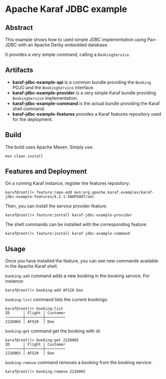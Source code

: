 # Apache Karaf JDBC example

## Abstract

This example shows how to used simple JDBC implementation using Pax-JDBC with an Apache Derby embedded database.

It provides a very simple command, calling a `BookingService`.

## Artifacts

* **karaf-jdbc-example-api** is a common bundle providing the `Booking` POJO and the `BookingService` interface.
* **karaf-jdbc-example-provider** is a very simple Karaf bundle providing `BookingService` implementation.
* **karaf-jdbc-example-command** is the actual bundle providing the Karaf shell command.
* **karaf-jdbc-example-features** provides a Karaf features repository used for the deployment.

## Build

The build uses Apache Maven. Simply use:

```
mvn clean install
```

## Features and Deployment

On a running Karaf instance, register the features repository:

```
karaf@root()> feature:repo-add mvn:org.apache.karaf.examples/karaf-jdbc-example-features/4.2.1-SNAPSHOT/xml
```

Then, you can install the service provider feature:

```
karaf@root()> feature:install karaf-jdbc-example-provider
```

The shell commands can be installed with the corresponding feature:

```
karaf@root()> feature:install karaf-jdbc-example-command
```

## Usage

Once you have installed the feature, you can see new commands available in the Apache Karaf shell.

`booking:add` command adds a new booking in the booking service. For instance:

```
karaf@root()> booking:add AF520 Doe
```

`booking:list` command lists the current bookings:

```
karaf@root()> booking:list
ID      │ Flight │ Customer
────────┼────────┼─────────
2226065 │ AF520  │ Doe
```

`booking:get` command get the booking with id:

```
karaf@root()> booking:get 2226065
ID      │ Flight │ Customer
────────┼────────┼─────────
2226065 │ AF520  │ Doe
```

`booking:remove` command removes a booking from the booking service:

```
karaf@root()> booking:remove 2226065
```